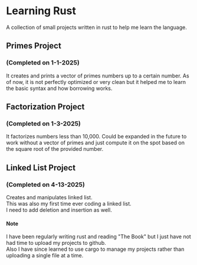 # Learning Rust

A collection of small projects written in rust to help me learn the language.



## Primes Project 
### (Completed on 1-1-2025)


It creates and prints a vector of primes numbers up to a certain number.
As of now, it is not perfectly optimized or very clean but it helped me to learn the basic syntax and how borrowing works.

## Factorization Project
### (Completed on 1-3-2025)

It factorizes numbers less than 10,000.
Could be expanded in the future to work without a vector of primes and just compute it on the spot based on the square root of the provided number.

## Linked List Project
### (Completed on 4-13-2025)

Creates and manipulates linked list.  
This was also my first time ever coding a linked list.    
I need to add deletion and insertion as well.
#### Note 
I have been regularly writing rust and reading "The Book" but I just have not had time to upload my projects to github.  
Also I have since learned to use cargo to manage my projects rather than uploading a single file at a time.
